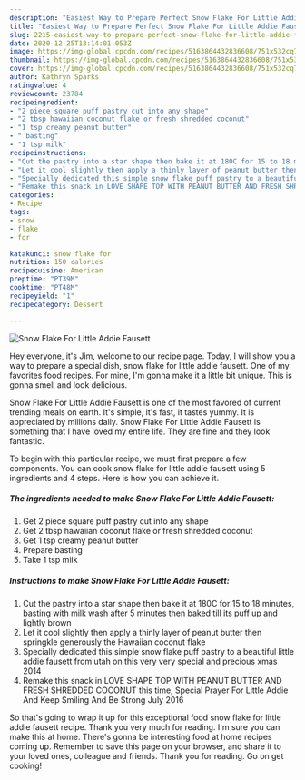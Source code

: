```yaml
---
description: "Easiest Way to Prepare Perfect Snow Flake For Little Addie Fausett"
title: "Easiest Way to Prepare Perfect Snow Flake For Little Addie Fausett"
slug: 2215-easiest-way-to-prepare-perfect-snow-flake-for-little-addie-fausett
date: 2020-12-25T13:14:01.053Z
image: https://img-global.cpcdn.com/recipes/5163864432836608/751x532cq70/snow-flake-for-little-addie-fausett-recipe-main-photo.jpg
thumbnail: https://img-global.cpcdn.com/recipes/5163864432836608/751x532cq70/snow-flake-for-little-addie-fausett-recipe-main-photo.jpg
cover: https://img-global.cpcdn.com/recipes/5163864432836608/751x532cq70/snow-flake-for-little-addie-fausett-recipe-main-photo.jpg
author: Kathryn Sparks
ratingvalue: 4
reviewcount: 23784
recipeingredient:
- "2 piece square puff pastry cut into any shape"
- "2 tbsp hawaiian coconut flake or fresh shredded coconut"
- "1 tsp creamy peanut butter"
- " basting"
- "1 tsp milk"
recipeinstructions:
- "Cut the pastry into a star shape then bake it at 180C for 15 to 18 minutes, basting with milk wash after 5 minutes then baked till its puff up and lightly brown"
- "Let it cool slightly then apply a thinly layer of peanut butter then springkle generously the Hawaiian coconut flake"
- "Specially dedicated this simple snow flake puff pastry to a beautiful little addie fausett from utah on this very very special and precious xmas 2014"
- "Remake this snack in LOVE SHAPE TOP WITH PEANUT BUTTER AND FRESH SHREDDED COCONUT this time, Special Prayer For Little Addie And Keep Smiling And Be Strong July 2016"
categories:
- Recipe
tags:
- snow
- flake
- for

katakunci: snow flake for 
nutrition: 150 calories
recipecuisine: American
preptime: "PT39M"
cooktime: "PT48M"
recipeyield: "1"
recipecategory: Dessert

---
```



![Snow Flake For Little Addie Fausett](https://img-global.cpcdn.com/recipes/5163864432836608/751x532cq70/snow-flake-for-little-addie-fausett-recipe-main-photo.jpg)

Hey everyone, it's Jim, welcome to our recipe page. Today, I will show you a way to prepare a special dish, snow flake for little addie fausett. One of my favorites food recipes. For mine, I'm gonna make it a little bit unique. This is gonna smell and look delicious.

Snow Flake For Little Addie Fausett is one of the most favored of current trending meals on earth. It's simple, it's fast, it tastes yummy. It is appreciated by millions daily. Snow Flake For Little Addie Fausett is something that I have loved my entire life. They are fine and they look fantastic.




To begin with this particular recipe, we must first prepare a few components. You can cook snow flake for little addie fausett using 5 ingredients and 4 steps. Here is how you can achieve it.

<!--inarticleads1-->

##### The ingredients needed to make Snow Flake For Little Addie Fausett:

1. Get 2 piece square puff pastry cut into any shape
1. Get 2 tbsp hawaiian coconut flake or fresh shredded coconut
1. Get 1 tsp creamy peanut butter
1. Prepare  basting
1. Take 1 tsp milk




<!--inarticleads2-->

##### Instructions to make Snow Flake For Little Addie Fausett:

1. Cut the pastry into a star shape then bake it at 180C for 15 to 18 minutes, basting with milk wash after 5 minutes then baked till its puff up and lightly brown
1. Let it cool slightly then apply a thinly layer of peanut butter then springkle generously the Hawaiian coconut flake
1. Specially dedicated this simple snow flake puff pastry to a beautiful little addie fausett from utah on this very very special and precious xmas 2014
1. Remake this snack in LOVE SHAPE TOP WITH PEANUT BUTTER AND FRESH SHREDDED COCONUT this time, Special Prayer For Little Addie And Keep Smiling And Be Strong July 2016




So that's going to wrap it up for this exceptional food snow flake for little addie fausett recipe. Thank you very much for reading. I'm sure you can make this at home. There's gonna be interesting food at home recipes coming up. Remember to save this page on your browser, and share it to your loved ones, colleague and friends. Thank you for reading. Go on get cooking!
